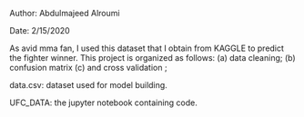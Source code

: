 Author: Abdulmajeed Alroumi

Date: 2/15/2020

As avid mma fan, I used this dataset that I obtain from KAGGLE to predict the fighter winner. This project is organized as follows: (a) data cleaning; (b) confusion matrix (c) and cross validation ;

data.csv: dataset used for model building.

UFC_DATA: the jupyter notebook containing code.
